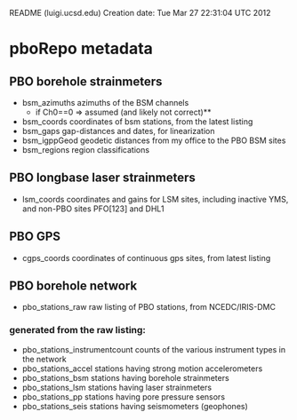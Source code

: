 README (luigi.ucsd.edu)
Creation date:	Tue Mar 27 22:31:04 UTC 2012

pboRepo metadata
================

PBO borehole strainmeters
-------------------------

* bsm_azimuths		azimuths of the BSM channels
    * if Ch0==0 => assumed (and likely not correct)**
* bsm_coords		coordinates of bsm stations, from the latest listing
* bsm_gaps		gap-distances and dates, for linearization
* bsm_igppGeod		geodetic distances from my office to the PBO BSM sites
* bsm_regions		region classifications

PBO longbase laser strainmeters
-------------------------------

* lsm_coords		coordinates and gains for LSM sites, including inactive
			YMS, and non-PBO sites PFO[123] and DHL1

PBO GPS
-------

* cgps_coords		coordinates of continuous gps sites, from latest listing

PBO borehole network
--------------------

* pbo_stations_raw	raw listing of PBO stations, from NCEDC/IRIS-DMC

### generated from the raw listing:

* pbo_stations_instrumentcount	counts of the various instrument types in the network
* pbo_stations_accel	stations having strong motion accelerometers
* pbo_stations_bsm	stations having borehole strainmeters
* pbo_stations_lsm	stations having laser strainmeters
* pbo_stations_pp		stations having pore pressure sensors
* pbo_stations_seis	stations having seismometers (geophones)

